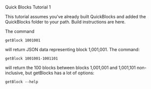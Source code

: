 Quick Blocks Tutorial 1

This tutorial assumes you've already built QuickBlocks and added the QuickBlocks folder to your path. Build instructions are here.

The command

`getBlock 1001001`

will return JSON data representing block 1,001,001. The command:

`getBlock 1001001-1001101`

will return the 100 blocks between blocks 1,001,001 and 1,001,101 non-inclusive, but getBlocks has a lot of options:

`getBlock --help`

